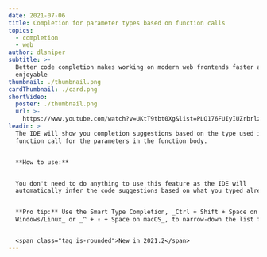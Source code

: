 ```yaml
---
date: 2021-07-06
title: Completion for parameter types based on function calls
topics:
  - completion
  - web
author: dlsniper
subtitle: >-
  Better code completion makes working on modern web frontends faster and more
  enjoyable
thumbnail: ./thumbnail.png
cardThumbnail: ./card.png
shortVideo:
  poster: ./thumbnail.png
  url: >-
    https://www.youtube.com/watch?v=UKtT9tbt0Xg&list=PLQ176FUIyIUZrbrlz4AY1V8VzBJKZyVlW&index=28
leadin: >
  The IDE will show you completion suggestions based on the type used in the
  function call for the parameters in the function body.


  **How to use:**


  You don't need to do anything to use this feature as the IDE will
  automatically infer the code suggestions based on what you typed already.


  **Pro tip:** Use the Smart Type Completion, _Ctrl + Shift + Space on
  Windows/Linux_ or _^ + ⇧ + Space on macOS_, to narrow-down the list further.


  <span class="tag is-rounded">New in 2021.2</span>
---
```


